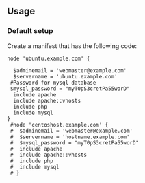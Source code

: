 ## Usage

### Default setup
Create a manifest that has the following code:

```puppet
node 'ubuntu.example.com' {

  $adminemail = 'webmaster@example.com'
  $servername = 'ubuntu.example.com'
 #Password for mysql database
 $mysql_password = "myT0pS3cretPa55worD"
  include apache
  include apache::vhosts
  include php
  include mysql
}
 #node 'centoshost.example.com' {
 #  $adminemail = 'webmaster@example.com'
 #  $servername = 'hostname.example.com'
 #  $mysql_password = "myT0pS3cretPa55worD"
 #  include apache
 #  include apache::vhosts
 #  include php
 #  include mysql
 # }
```
